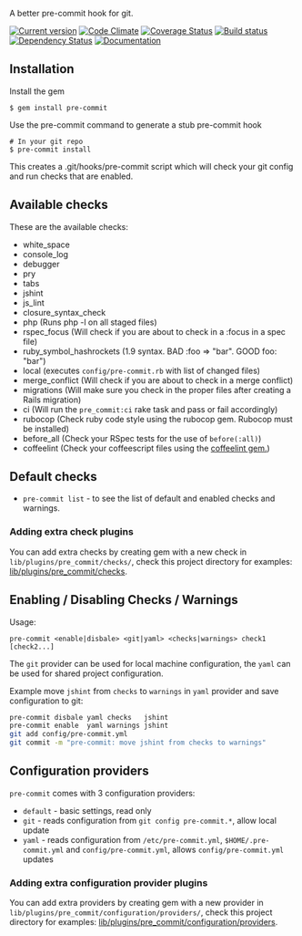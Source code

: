 A better pre-commit hook for git.

[![Current version](https://badge.fury.io/rb/pre-commit.png)](https://rubygems.org/gems/pre-commit)
[![Code Climate](https://codeclimate.com/github/jish/pre-commit.png)](https://codeclimate.com/github/jish/pre-commit)
[![Coverage Status](https://coveralls.io/repos/jish/pre-commit/badge.png?branch=master)](https://coveralls.io/r/jish/pre-commit?branch=master)
[![Build status](https://secure.travis-ci.org/jish/pre-commit.png?branch=master)](https://travis-ci.org/jish/pre-commit)
[![Dependency Status](https://gemnasium.com/jish/pre-commit.png)](https://gemnasium.com/jish/pre-commit)
[![Documentation](http://b.repl.ca/v1/yard-docs-blue.png)](http://rubydoc.info/gems/pre-commit/frames)

## Installation

Install the gem

    $ gem install pre-commit

Use the pre-commit command to generate a stub pre-commit hook

    # In your git repo
    $ pre-commit install

This creates a .git/hooks/pre-commit script which will check your git config and run checks that are enabled.

## Available checks

These are the available checks:

* white_space
* console_log
* debugger
* pry
* tabs
* jshint
* js_lint
* closure\_syntax\_check
* php (Runs php -l on all staged files)
* rspec_focus (Will check if you are about to check in a :focus in a spec file)
* ruby_symbol_hashrockets (1.9 syntax. BAD :foo => "bar". GOOD foo: "bar")
* local (executes `config/pre-commit.rb` with list of changed files)
* merge_conflict (Will check if you are about to check in a merge conflict)
* migrations (Will make sure you check in the proper files after creating a Rails migration)
* ci (Will run the `pre_commit:ci` rake task and pass or fail accordingly)
* rubocop (Check ruby code style using the rubocop gem. Rubocop must be installed)
* before_all (Check your RSpec tests for the use of `before(:all)`)
* coffeelint (Check your coffeescript files using the [coffeelint gem.](https://github.com/clutchski/coffeelint))

## Default checks

- `pre-commit list` - to see the list of default and enabled checks and warnings.

### Adding extra check plugins

You can add extra checks by creating gem with a new check in `lib/plugins/pre_commit/checks/`,
check this project directory for examples: [lib/plugins/pre_commit/checks](lib/plugins/pre_commit/checks).

## Enabling / Disabling Checks / Warnings

Usage:
```ssh
pre-commit <enable|disbale> <git|yaml> <checks|warnings> check1 [check2...]
```

The `git` provider can be used for local machine configuration, the `yaml` can be used for shared
project configuration.

Example move `jshint` from `checks` to `warnings` in `yaml` provider and save configuration to git:
```bash
pre-commit disbale yaml checks   jshint
pre-commit enable  yaml warnings jshint
git add config/pre-commit.yml
git commit -m "pre-commit: move jshint from checks to warnings"
```

## Configuration providers

`pre-commit` comes with 3 configuration providers:

- `default` - basic settings, read only
- `git` - reads configuration from `git config pre-commit.*`, allow local update
- `yaml` - reads configuration from `/etc/pre-commit.yml`, `$HOME/.pre-commit.yml` and `config/pre-commit.yml`, allows `config/pre-commit.yml` updates

### Adding extra configuration provider plugins

You can add extra providers by creating gem with a new provider in `lib/plugins/pre_commit/configuration/providers/`,
check this project directory for examples: [lib/plugins/pre_commit/configuration/providers](lib/plugins/pre_commit/configuration/providers).
